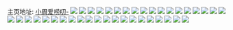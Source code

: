 主页地址: [小周爱唠叨-](https://weibo.com/u/6410697160) 
![](https://wx4.sinaimg.cn/mw2000/006ZQDbily1h9jzc71mbuj32c033zu0x.jpg) 
![](https://wx4.sinaimg.cn/mw2000/006ZQDbily1h9jzctaeumj316p1kw1kx.jpg) 
![](https://wx4.sinaimg.cn/mw2000/006ZQDbily1h9jzcf44v6j32c0340e81.jpg) 
![](https://wx4.sinaimg.cn/mw2000/006ZQDbily1h9jzce887hj32c034ke83.jpg) 
![](https://wx4.sinaimg.cn/mw2000/006ZQDbily1h9jzcracedj32c0340u0z.jpg) 
![](https://wx4.sinaimg.cn/mw2000/006ZQDbily1h9jzcim0ubj316p1kwhc6.jpg) 
![](https://wx4.sinaimg.cn/mw2000/006ZQDbily1h9jzc4ow10j32c033znpf.jpg) 
![](https://wx4.sinaimg.cn/mw2000/006ZQDbily1h9erkqs7s4j31kw16o7rs.jpg) 
![](https://wx4.sinaimg.cn/mw2000/006ZQDbily1h9dz2v9ogaj313z0u0474.jpg) 
![](https://wx4.sinaimg.cn/mw2000/006ZQDbily1h9bnz5ihzsj30tl0zxdp5.jpg) 
![](https://wx4.sinaimg.cn/mw2000/006ZQDbily1h935im5dnmj30u01hcjzo.jpg) 
![](https://wx4.sinaimg.cn/mw2000/006ZQDbily1h8kumybgv0j30wi0mdad8.jpg) 
![](https://wx4.sinaimg.cn/mw2000/006ZQDbily1h8kum7q6dyj30u00u0793.jpg) 
![](https://wx4.sinaimg.cn/mw2000/006ZQDbily1h8iodtsuuyj31400u0afs.jpg) 
![](https://wx4.sinaimg.cn/mw2000/006ZQDbily1h8iodvd1q3j31410u0dl6.jpg) 
![](https://wx4.sinaimg.cn/mw2000/006ZQDbily1h8iodvz870j31400u00yw.jpg) 
![](https://wx4.sinaimg.cn/mw2000/006ZQDbily1h8ioduwxyij30u014044i.jpg) 
![](https://wx4.sinaimg.cn/mw2000/006ZQDbily1h8eafd47k4j30u00u0n5e.jpg) 
![](https://wx4.sinaimg.cn/mw2000/006ZQDbily1h8byx950n3j30u0140q81.jpg) 
![](https://wx4.sinaimg.cn/mw2000/006ZQDbily1h8byx889o6j30u01407c4.jpg) 
![](https://wx4.sinaimg.cn/mw2000/006ZQDbily1h8byx8mjifj30lc0sgtb0.jpg) 
![](https://wx4.sinaimg.cn/mw2000/006ZQDbily1h82s2imu9uj30u015rdt5.jpg) 
![](https://wx4.sinaimg.cn/mw2000/006ZQDbily1h82s2jg5lxj30u016ctk5.jpg) 
![](https://wx4.sinaimg.cn/mw2000/006ZQDbily1h7zuifl2dxj30sw0ty44a.jpg) 
![](https://wx4.sinaimg.cn/mw2000/006ZQDbily1h7zuifd8n6j30sh12c7b9.jpg) 
![](https://wx4.sinaimg.cn/mw2000/006ZQDbily1h7zuifr5pbj30ti0kfzoe.jpg) 
![](https://wx4.sinaimg.cn/mw2000/006ZQDbily1h7zuify7eyj30u01a57cx.jpg) 
![](https://wx4.sinaimg.cn/mw2000/006ZQDbily1h7wl67a5gxj30wi1ycu0x.jpg) 
![](https://wx4.sinaimg.cn/mw2000/006ZQDbily1h7wl69lw09j30wi1ycx6p.jpg) 
![](https://wx4.sinaimg.cn/mw2000/006ZQDbily1h7kxao5srej30wi17ctvx.jpg) 
![](https://wx4.sinaimg.cn/mw2000/006ZQDbily1h7kxao5srej30wi17ctvx.jpg) 
![](https://wx4.sinaimg.cn/mw2000/006ZQDbily1h7kxanj37nj31gm1gmtw6.jpg) 
![](https://wx4.sinaimg.cn/mw2000/006ZQDbily1h7iywgb9lrj30pb0y9wj1.jpg) 
![](https://wx4.sinaimg.cn/mw2000/006ZQDbily1h7hvnhzx43j30u00u0ae4.jpg) 
![](https://wx4.sinaimg.cn/mw2000/006ZQDbily1h76v44p8oxj30to15h77n.jpg) 
![](https://wx4.sinaimg.cn/mw2000/006ZQDbily1h6vuppuch1j30u00u078y.jpg) 
![](https://wx4.sinaimg.cn/mw2000/006ZQDbily1h6vutd0vz1j30pg0pgaf3.jpg) 
![](https://wx4.sinaimg.cn/mw2000/006ZQDbily1h6vv1u7wasj30u00u043u.jpg) 
![](https://wx4.sinaimg.cn/mw2000/006ZQDbily1h6vv1ttj6gj30u00u0dmv.jpg) 
